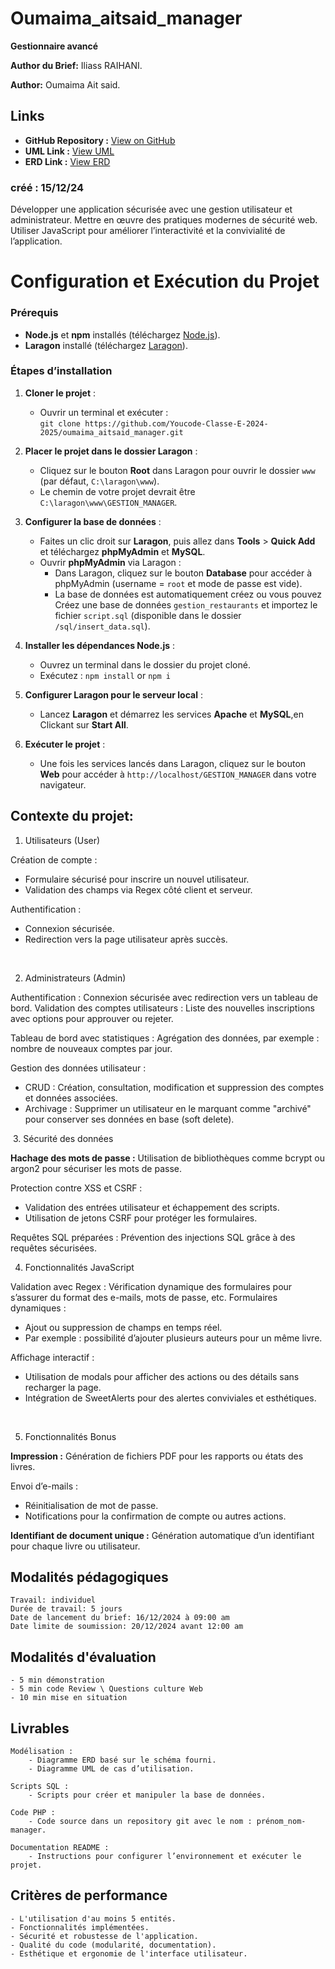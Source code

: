 # Oumaima_aitsaid_manager

**Gestionnaire avancé**

**Author du Brief:** Iliass RAIHANI.

**Author:** Oumaima Ait said.

## Links

- **GitHub Repository :** [View on GitHub](https://github.com/Youcode-Classe-E-2024-2025/oumaima_aitsaid_manager.git)
- **UML Link :** [View UML](https://lucid.app/lucidchart/dca982c1-8dec-459a-bb1b-d065ca174c2b/edit?viewport_loc=-1933%2C-319%2C4215%2C1748%2C0_0&invitationId=inv_bb5a57fe-3a0c-4bb4-85eb-67b7e92e39e2)
- **ERD Link :** [View ERD](https://dbdiagram.io/d/67687e10fc29fb2b3b1bf621)

### créé : 15/12/24

Développer une application sécurisée avec une gestion utilisateur et administrateur.
Mettre en œuvre des pratiques modernes de sécurité web.
Utiliser JavaScript pour améliorer l’interactivité et la convivialité de l’application.


# Configuration et Exécution du Projet

### Prérequis
* **Node.js** et **npm** installés (téléchargez [Node.js](https://nodejs.org/)).
* **Laragon** installé (téléchargez [Laragon](https://laragon.org/download/)).

### Étapes d’installation

1. **Cloner le projet** :
   - Ouvrir un terminal et exécuter :  
     `git clone https://github.com/Youcode-Classe-E-2024-2025/oumaima_aitsaid_manager.git`

2. **Placer le projet dans le dossier Laragon** :
   - Cliquez sur le bouton **Root** dans Laragon pour ouvrir le dossier `www` (par défaut, `C:\laragon\www`).
   - Le chemin de votre projet devrait être `C:\laragon\www\GESTION_MANAGER`.

3. **Configurer la base de données** :
   - Faites un clic droit sur **Laragon**, puis allez dans **Tools** > **Quick Add** et téléchargez **phpMyAdmin** et **MySQL**.
   - Ouvrir **phpMyAdmin** via Laragon :
     - Dans Laragon, cliquez sur le bouton **Database** pour accéder à phpMyAdmin (username = `root` et mode de passe est vide).
     - La base de données est automatiquement créez ou vous pouvez Créez une base de données `gestion_restaurants` et importez le fichier `script.sql` (disponible dans le dossier `/sql/insert_data.sql`).


4. **Installer les dépendances Node.js** :
   - Ouvrez un terminal dans le dossier du projet cloné.
   - Exécutez :  `npm install` or `npm i`

5. **Configurer Laragon pour le serveur local** :
   - Lancez **Laragon** et démarrez les services **Apache** et **MySQL**,en Clickant sur **Start All**.


6. **Exécuter le projet** :
   - Une fois les services lancés dans Laragon, cliquez sur le bouton **Web** pour accéder à `http://localhost/GESTION_MANAGER` dans votre navigateur.



## **Contexte du projet:**

1. Utilisateurs (User)

Création de compte :

- Formulaire sécurisé pour inscrire un nouvel utilisateur.
- Validation des champs via Regex côté client et serveur.

Authentification :

- Connexion sécurisée.
- Redirection vers la page utilisateur après succès.

​

2. Administrateurs (Admin)

Authentification : Connexion sécurisée avec redirection vers un tableau de bord.
Validation des comptes utilisateurs : Liste des nouvelles inscriptions avec options pour approuver ou rejeter.

Tableau de bord avec statistiques : Agrégation des données, par exemple : nombre de nouveaux comptes par jour.

Gestion des données utilisateur :

- CRUD : Création, consultation, modification et suppression des comptes et données associées.
- Archivage : Supprimer un utilisateur en le marquant comme "archivé" pour conserver ses données en base (soft delete).

​
3. Sécurité des données

**Hachage des mots de passe :** Utilisation de bibliothèques comme bcrypt ou argon2 pour sécuriser les mots de passe.

Protection contre XSS et CSRF :

- Validation des entrées utilisateur et échappement des scripts.
- Utilisation de jetons CSRF pour protéger les formulaires.

Requêtes SQL préparées : Prévention des injections SQL grâce à des requêtes sécurisées.


4. Fonctionnalités JavaScript

Validation avec Regex : Vérification dynamique des formulaires pour s’assurer du format des e-mails, mots de passe, etc. Formulaires dynamiques :

- Ajout ou suppression de champs en temps réel.
- Par exemple : possibilité d’ajouter plusieurs auteurs pour un même livre.

Affichage interactif :

- Utilisation de modals pour afficher des actions ou des détails sans recharger la page.
- Intégration de SweetAlerts pour des alertes conviviales et esthétiques.

​

5. Fonctionnalités Bonus

**Impression :** Génération de fichiers PDF pour les rapports ou états des livres.

Envoi d’e-mails :

- Réinitialisation de mot de passe.
- Notifications pour la confirmation de compte ou autres actions.

**Identifiant de document unique :** Génération automatique d’un identifiant pour chaque livre ou utilisateur.



## **Modalités pédagogiques**

    Travail: individuel
    Durée de travail: 5 jours
    Date de lancement du brief: 16/12/2024 à 09:00 am
    Date limite de soumission: 20/12/2024 avant 12:00 am



## **Modalités d'évaluation**

    - 5 min démonstration 
    - 5 min code Review \ Questions culture Web
    - 10 min mise en situation

## **Livrables**

    Modélisation :
        - Diagramme ERD basé sur le schéma fourni.
        - Diagramme UML de cas d’utilisation.

    Scripts SQL :
        - Scripts pour créer et manipuler la base de données.

    Code PHP :
        - Code source dans un repository git avec le nom : prénom_nom-manager.

    Documentation README :
        - Instructions pour configurer l’environnement et exécuter le projet.

## **Critères de performance**

    - L'utilisation d'au moins 5 entités.
    - Fonctionnalités implémentées.
    - Sécurité et robustesse de l'application.
    - Qualité du code (modularité, documentation).
    - Esthétique et ergonomie de l'interface utilisateur.
